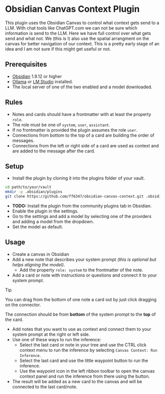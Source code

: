 # Obsidian Canvas Context Plugin

This plugin uses the Obsidian Canvas to control what context gets send to a LLM. With chat tools like ChatGPT.com we can not be sure which information is send to the LLM. Here we have full control over what gets send and what not.
We (this is I) also use the spatial arrangment on the canvas for better navigation of our context.
This is a pretty early stage of an idea and I am not sure if this might get useful or not.


## Prerequisites

- [Obsidian](https://obsidian.md) 1.9.12 or higher
- [Ollama](https://ollama.com) or [LM Studio](https://lmstudio.ai) installed.
- The local server of one of the two enabled and a model downloaded.


## Rules

- Notes and cards should have a frontmatter with at least the property `role`.
- The role must be one of `system`, `user`, `assistant`.
- If no frontmatter is provided the plugin assumes the role `user`.
- Connections from bottom to the top of a card are building the order of messages.
- Connections from the left or right side of a card are used as context and are added to the message after the card.

## Setup

- Install the plugin by cloning it into the plugins folder of your vault.
```bash
cd path/to/your/vault
mkdir -p .obsidian/plugins
git clone https://github.com/ff6347/obsidian-canvas-context.git .obsidian/plugins/obsidian-canvas-context`
```

- **TODO:** Install the plugin from the community plugins tab in Obsidian.
- Enable the plugin in the settings.
- Go to the settings and add a model by selecting one of the providers and adding a model from the dropdown.
- Set the model as default.

## Usage

- Create a canvas in Obsidian
- Add a new note that describes your system prompt _(this is optional but helps aligning the model)_.
	- Add the property `role: system` to the frontmatter of the note.
- Add a card or note with instructions or questions and connect it to your system prompt.

> [!TIP]
> You can drag from the bottom of one note a card out by just click dragging on the connector.

The connection should be from **bottom** of the system prompt to the **top** of the card.
- Add notes that you want to use as context and connect them to your system prompt at the right or left side.
- Use one of these ways to run the inference:
	- Select the last card or note in your tree and use the CTRL click context menu to run the inference by selecting `Canvas Context: Run Inference`.
	- Select the last card and use the little waypoint button to run the inference.
	- Use the waypoint icon in the left ribbon toolbar to open the canvas context panel and run the inference from there using the button.
- The result will be added as a new card to the canvas and will be connected to the last card/note.
